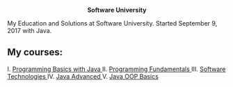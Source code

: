 <p align="center"> <strong>Software University</strong><p>


My Education and Solutions at Software University. Started September 9, 2017 with Java.


## My courses:
<p>
I. <a href="https://github.com/ItsGosho/SoftUni/tree/master/%231%20Programming%20Basics%20Java"> Programming Basics with Java </a>
II. <a href="https://github.com/ItsGosho/SoftUni/tree/master/%232%20Tech%20Module/%231.Programming%20Fundamentals"> Programming Fundamentals </a>
III. <a href="https://github.com/ItsGosho/SoftUni/tree/master/%232%20Tech%20Module/%232.Software%20Technologies"> Software Technologies </a>
IV. <a href="https://github.com/ItsGosho/SoftUni/tree/master/%233.Java%20Professional%20Modules/%231.Java%20Fundamentals/%231.Java%20Advanced"> Java Advanced </a>
V. <a href="https://github.com/ItsGosho/SoftUni/tree/master/%233.Java%20Professional%20Modules/%231.Java%20Fundamentals/%232.Java%20OOP%20Basics"> Java OOP Basics </a>
</p>